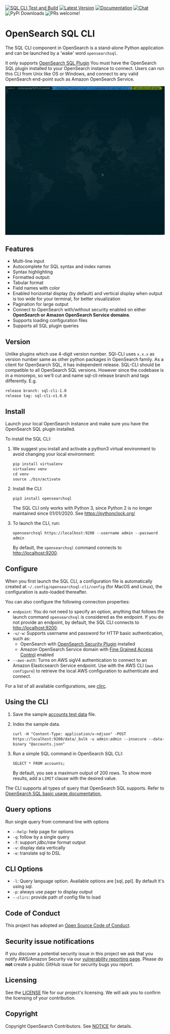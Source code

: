[![SQL CLI Test and Build](https://github.com/opensearch-project/sql/workflows/SQL%20CLI%20Test%20and%20Build/badge.svg)](https://github.com/opensearch-project/sql/actions)
[![Latest Version](https://img.shields.io/pypi/v/opensearchsql.svg)](https://pypi.python.org/pypi/opensearchsql/)
[![Documentation](https://img.shields.io/badge/documentation-blue.svg)](https://docs-beta.opensearch.org/docs/sql/cli/)
[![Chat](https://img.shields.io/badge/chat-on%20forums-blue)](https://forum.opensearch.org/c/plugins/sql)
![PyPi Downloads](https://img.shields.io/pypi/dm/opensearchsql.svg)
![PRs welcome!](https://img.shields.io/badge/PRs-welcome!-success)

# OpenSearch SQL CLI

The SQL CLI component in OpenSearch is a stand-alone Python application and can be launched by a 'wake' word `opensearchsql`. 

It only supports [OpenSearch SQL Plugin](https://docs-beta.opensearch.org/search-plugins/sql/index/)
You must have the OpenSearch SQL plugin installed to your OpenSearch instance to connect. 
Users can run this CLI from Unix like OS or Windows, and connect to any valid OpenSearch end-point such as Amazon OpenSearch Service.

![](./screenshots/usage.gif)


## Features

* Multi-line input
* Autocomplete for SQL syntax and index names
* Syntax highlighting
* Formatted output:
* Tabular format
* Field names with color
* Enabled horizontal display (by default) and vertical display when output is too wide for your terminal, for better visualization
* Pagination for large output
* Connect to OpenSearch with/without security enabled on either **OpenSearch or Amazon OpenSearch Service domains**.
* Supports loading configuration files
* Supports all SQL plugin queries

## Version
Unlike plugins which use 4-digit version number. SQl-CLI uses `x.x.x` as version number same as other python packages in OpenSearch family. As a client for OpenSearch SQL, it has independent release. 
SQL-CLI should be compatible to all OpenSearch SQL versions. However since the codebase is in a monorepo, 
so we'll cut and name sql-cli release branch and tags differently. E.g.
```
release branch: sql-cli-1.0
release tag: sql-cli-v1.0.0 
```

## Install

Launch your local OpenSearch instance and make sure you have the OpenSearch SQL plugin installed.

To install the SQL CLI:


1. We suggest you install and activate a python3 virtual environment to avoid changing your local environment:

    ```
    pip install virtualenv
    virtualenv venv
    cd venv
    source ./bin/activate
    ```


1. Install the CLI:

    ```
    pip3 install opensearchsql
    ```

    The SQL CLI only works with Python 3, since Python 2 is no longer maintained since 01/01/2020. See https://pythonclock.org/


1. To launch the CLI, run:

    ```
    opensearchsql https://localhost:9200 --username admin --password admin
    ```
    By default, the `opensearchsql` command connects to [http://localhost:9200](http://localhost:9200/).



## Configure

When you first launch the SQL CLI, a configuration file is automatically created at `~/.config/opensearchsql-cli/config` (for MacOS and Linux), the configuration is auto-loaded thereafter.

You can also configure the following connection properties:


* `endpoint`: You do not need to specify an option, anything that follows the launch command `opensearchsql` is considered as the endpoint. If you do not provide an endpoint, by default, the SQL CLI connects to [http://localhost:9200](http://localhost:9200/).
* `-u/-w`: Supports username and password for HTTP basic authentication, such as:
    * OpenSearch with [OpenSearch Security Plugin](https://docs-beta.opensearch.org/security-plugin/index/) installed
    * Amazon OpenSearch Service domain with [Fine Grained Access Control](https://docs.aws.amazon.com/opensearch-service/latest/developerguide/fgac.html) enabled
* `--aws-auth`: Turns on AWS sigV4 authentication to connect to an Amazon Elasticsearch Service endpoint. Use with the AWS CLI (`aws configure`) to retrieve the local AWS configuration to authenticate and connect.

For a list of all available configurations, see [clirc](https://github.com/opensearch-project/sql/blob/main/sql-cli/src/opensearch_sql_cli/conf/clirc).



## Using the CLI

1. Save the sample [accounts test data](https://github.com/opensearch-project/sql/blob/main/integ-test/src/test/resources/accounts.json) file.
2. Index the sample data.

    ```
    curl -H "Content-Type: application/x-ndjson" -POST https://localhost:9200/data/_bulk -u admin:admin --insecure --data-binary "@accounts.json"
    ```


1. Run a simple SQL command in OpenSearch SQL CLI:

    ```
    SELECT * FROM accounts;
    ```

    By default, you see a maximum output of 200 rows. To show more results, add a `LIMIT` clause with the desired value.

The CLI supports all types of query that OpenSearch SQL supports. Refer to [OpenSearch SQL basic usage documentation.](https://github.com/opensearch-project/sql#basic-usage)


## Query options

Run single query from command line with options


* `--help`: help page for options
* `-q`: follow by a single query
* `-f`: support *jdbc/raw* format output
* `-v`: display data vertically
* `-e`: translate sql to DSL

## CLI Options

* `-l`: Query language option. Available options are [sql, ppl]. By default it's using sql.
* `-p`: always use pager to display output
* `--clirc`: provide path of config file to load

## Code of Conduct

This project has adopted an [Open Source Code of Conduct](./CODE_OF_CONDUCT.md).


## Security issue notifications

If you discover a potential security issue in this project we ask that you notify AWS/Amazon Security via our [vulnerability reporting page](http://aws.amazon.com/security/vulnerability-reporting/). Please do **not** create a public GitHub issue for security bugs you report.

## Licensing

See the [LICENSE](./LICENSE.TXT) file for our project's licensing. We will ask you to confirm the licensing of your contribution.

## Copyright

Copyright OpenSearch Contributors. See [NOTICE](./NOTICE) for details.

